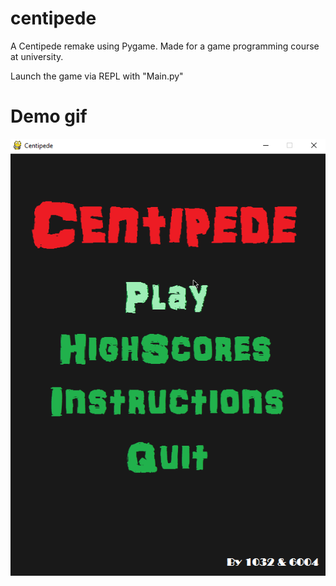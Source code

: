 # centipede

A Centipede remake using Pygame. Made for a game programming course at university.

Launch the game via REPL with "Main.py"

# Demo gif
![game demo gif](/demo.gif)
